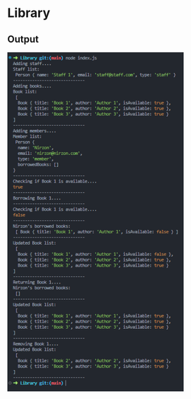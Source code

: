 # Library

## Output

<img src="../screenshots/libraryOutput.png" width="400px" alt="library output">
